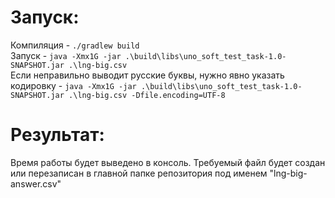 # Запуск:<br>
Компиляция - `./gradlew build`<br>
Запуск - `java -Xmx1G -jar .\build\libs\uno_soft_test_task-1.0-SNAPSHOT.jar .\lng-big.csv`<br>
Если неправильно выводит русские буквы, нужно явно указать кодировку - `java -Xmx1G -jar .\build\libs\uno_soft_test_task-1.0-SNAPSHOT.jar .\lng-big.csv -Dfile.encoding=UTF-8`<br>
# Результат:<br>
Время работы будет выведено в консоль. Требуемый файл будет создан или перезаписан в главной папке репозитория под именем "lng-big-answer.csv"

